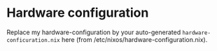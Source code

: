 # Hardware configuration

Replace my hardware-configuration by your auto-generated `hardware-conficuration.nix` here (from /etc/nixos/hardware-configuration.nix).
